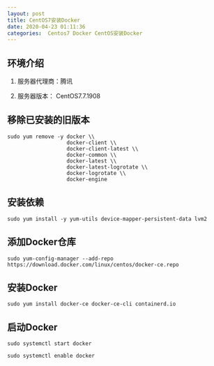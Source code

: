 ```yaml
---
layout: post
title: CentOS7安装Docker
date: 2020-04-23 01:11:36
categories:  Centos7 Docker CentOS安装Docker
---
```

## 环境介绍 ##

1. 服务器代理商：腾讯

2. 服务器版本： CentOS7.7.1908

## 移除已安装的旧版本 ##

```shell
sudo yum remove -y docker \\
                   docker-client \\
                   docker-client-latest \\
                   docker-common \\
                   docker-latest \\
                   docker-latest-logrotate \\
                   docker-logrotate \\
                   docker-engine
```

## 安装依赖 ##

```shell
sudo yum install -y yum-utils device-mapper-persistent-data lvm2
```
  
## 添加Docker仓库 ##

 ```shell
 sudo yum-config-manager --add-repo https://download.docker.com/linux/centos/docker-ce.repo
 ```

## 安装Docker ##

```shell
sudo yum install docker-ce docker-ce-cli containerd.io
```

## 启动Docker ##

```shell
sudo systemctl start docker  

sudo systemctl enable docker  
```
